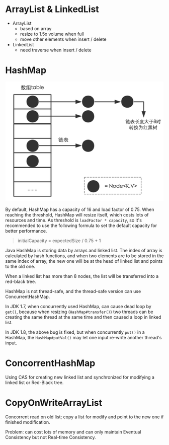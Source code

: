 # ArrayList & LinkedList

- ArrayList
  - based on array
  - resize to 1.5x volume when full
  - move other elements when insert / delete
- LinkedList
  - need traverse when insert / delete

# HashMap

![img](https://raw.githubusercontent.com/KOVERcjm/Pictures/master/e4a19398.png)

By default, HashMap has a capacity of 16 and load factor of 0.75. When reaching the threshold, HashMap will resize itself, which costs lots of resources and time.
As threshold is `loadFactor * capacity`, so it's recommended to use the following formula to set the default capacity for better performance.
> initialCapacity = expectedSize / 0.75 + 1

Java HashMap is storing data by arrays and linked list. The index of array is calculated by hash functions, and when two elements are to be stored in the same index of array, the new one will be at the head of linked list and points to the old one.

When a linked list has more than 8 nodes, the list will be transferred into a red-black tree.

HashMap is not thread-safe, and the thread-safe version can use ConcurrentHashMap.

In JDK 1.7, when concurrently used HashMap, can cause dead loop by `get()`, because when resizing (`HashMap#transfer()`) two threads can be creating the same thread at the same time and then caused a loop in linked list.

In JDK 1.8, the above bug is fixed, but when concurrently `put()` in a HashMap, the `HashMap#putVal()` may let one input re-write another thread's input.

# ConcorrentHashMap

Using CAS for creating new linked list and synchronized for modifying a linked list or Red-Black tree.

# CopyOnWriteArrayList

Concorrent read on old list; copy a list for modify and point to the new one if finished modification.

Problem: can cost lots of memory and can only maintain Eventual Consistency but not Real-time Consistency.

